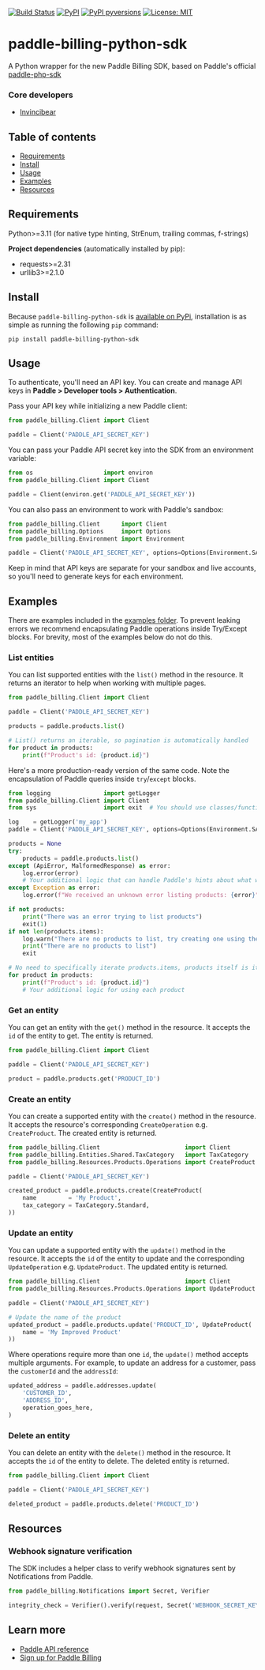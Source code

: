 [![Build Status](https://img.shields.io/github/actions/workflow/status/Invincibear/paddle-billing-python-sdk/publish_to_pypi.yml)](https://github.com/Invincibear/paddle-billing-python-sdk/actions/?query=branch%3Amain)
[![PyPI](https://img.shields.io/pypi/v/paddle-billing-python-sdk.svg)](https://pypi.python.org/pypi/paddle-billing-python-sdk)
[![PyPI pyversions](https://img.shields.io/pypi/pyversions/paddle-billing-python-sdk.svg)](https://pypi.python.org/pypi/paddle-billing-python-sdk/)
[![License: MIT](https://img.shields.io/badge/License-MIT-yellow.svg)](https://opensource.org/licenses/MIT)



# paddle-billing-python-sdk
A Python wrapper for the new Paddle Billing SDK, based on Paddle's official [paddle-php-sdk](https://github.com/PaddleHQ/paddle-php-sdk/)


### Core developers
- [Invincibear](https://github.com/Invincibear)



## Table of contents
- [Requirements](#Requirements)
- [Install](#Install)
- [Usage](#Usage)
- [Examples](#Examples)
- [Resources](#Resources)

## Requirements
Python>=3.11 (for native type hinting, StrEnum, trailing commas, f-strings)

**Project dependencies** (automatically installed by pip):
- requests>=2.31
- urllib3>=2.1.0


## Install
Because `paddle-billing-python-sdk` is [available on PyPi](https://pypi.org/project/paddle-billing-python-sdk/), installation is as simple as running the following `pip` command: 

`pip install paddle-billing-python-sdk`



## Usage
To authenticate, you'll need an API key. You can create and manage API keys in **Paddle > Developer tools > Authentication**.

Pass your API key while initializing a new Paddle client:
``` python
from paddle_billing.Client import Client

paddle = Client('PADDLE_API_SECRET_KEY')
```

You can pass your Paddle API secret key into the SDK from an environment variable:
``` python
from os                    import environ
from paddle_billing.Client import Client

paddle = Client(environ.get('PADDLE_API_SECRET_KEY'))
```

You can also pass an environment to work with Paddle's sandbox:
``` python
from paddle_billing.Client      import Client
from paddle_billing.Options     import Options
from paddle_billing.Environment import Environment

paddle = Client('PADDLE_API_SECRET_KEY', options=Options(Environment.SANDBOX))
```

Keep in mind that API keys are separate for your sandbox and live accounts, so you'll need to generate keys for each environment.



## Examples
There are examples included in the [examples folder](https://github.com/Invincibear/paddle-billing-python-sdk/tree/main/examples). To prevent leaking errors we recommend encapsulating Paddle operations inside Try/Except blocks. For brevity, most of the examples below do not do this.

### List entities
You can list supported entities with the `list()` method in the resource. It returns an iterator to help when working with multiple pages.
``` python
from paddle_billing.Client import Client

paddle = Client('PADDLE_API_SECRET_KEY')

products = paddle.products.list()

# List() returns an iterable, so pagination is automatically handled
for product in products:
    print(f"Product's id: {product.id}")
```

Here's a more production-ready version of the same code. Note the encapsulation of Paddle queries inside `try`/`except` blocks.
``` python
from logging               import getLogger
from paddle_billing.Client import Client
from sys                   import exit  # You should use classes/functions that return instead of exit

log    = getLogger('my_app')
paddle = Client('PADDLE_API_SECRET_KEY', options=Options(Environment.SANDBOX), logger=log)

products = None
try:
    products = paddle.products.list()
except (ApiError, MalformedResponse) as error:
    log.error(error)
    # Your additional logic that can handle Paddle's hints about what went wrong
except Exception as error:
    log.error(f"We received an unknown error listing products: {error}")

if not products:
    print("There was an error trying to list products")
    exit(1)
if not len(products.items):
    log.warn("There are no products to list, try creating one using the example below")
    print("There are no products to list")
    exit

# No need to specifically iterate products.items, products itself is iterable 
for product in products:
    print(f"Product's id: {product.id}")
    # Your additional logic for using each product
```

### Get an entity
You can get an entity with the `get()` method in the resource. It accepts the `id` of the entity to get. The entity is returned.
``` python
from paddle_billing.Client import Client

paddle = Client('PADDLE_API_SECRET_KEY')

product = paddle.products.get('PRODUCT_ID')
```

### Create an entity
You can create a supported entity with the `create()` method in the resource. It accepts the resource's corresponding `CreateOperation` e.g. `CreateProduct`. The created entity is returned.

``` python
from paddle_billing.Client                        import Client
from paddle_billing.Entities.Shared.TaxCategory   import TaxCategory
from paddle_billing.Resources.Products.Operations import CreateProduct

paddle = Client('PADDLE_API_SECRET_KEY')

created_product = paddle.products.create(CreateProduct(
    name         = 'My Product',
    tax_category = TaxCategory.Standard,
))
```

### Update an entity
You can update a supported entity with the `update()` method in the resource. It accepts the `id` of the entity to update and the corresponding `UpdateOperation` e.g. `UpdateProduct`. The updated entity is returned.
``` python
from paddle_billing.Client                        import Client
from paddle_billing.Resources.Products.Operations import UpdateProduct

paddle = Client('PADDLE_API_SECRET_KEY')

# Update the name of the product
updated_product = paddle.products.update('PRODUCT_ID', UpdateProduct(
    name = 'My Improved Product'
))
```

Where operations require more than one `id`, the `update()` method accepts multiple arguments. For example, to update an address for a customer, pass the `customerId` and the `addressId`:
``` python
updated_address = paddle.addresses.update(
    'CUSTOMER_ID',
    'ADDRESS_ID',
    operation_goes_here,
)
```

### Delete an entity
You can delete an entity with the `delete()` method in the resource. It accepts the `id` of the entity to delete. The deleted entity is returned.
``` python
from paddle_billing.Client import Client

paddle = Client('PADDLE_API_SECRET_KEY')

deleted_product = paddle.products.delete('PRODUCT_ID')
```


## Resources

### Webhook signature verification
The SDK includes a helper class to verify webhook signatures sent by Notifications from Paddle.

``` python
from paddle_billing.Notifications import Secret, Verifier

integrity_check = Verifier().verify(request, Secret('WEBHOOK_SECRET_KEY')
```

## Learn more
- [Paddle API reference](https://developer.paddle.com/api-reference/overview?utm_source=dx&utm_medium=paddle-billing-python-sdk)
- [Sign up for Paddle Billing](https://login.paddle.com/signup?utm_source=dx&utm_medium=paddle-billing-python-sdk)
